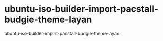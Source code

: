 # ubuntu-iso-builder-import-pacstall-budgie-theme-layan
ubuntu-iso-builder-import-pacstall-budgie-theme-layan
